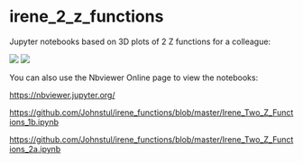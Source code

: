 # irene_2_z_functions
Jupyter notebooks based on 3D plots of 2 Z functions for a colleague:

<img src="https://render.githubusercontent.com/render/math?math = z = sqrt(x^2 - y^2)">

<img src="https://render.githubusercontent.com/render/math?math = z = sqrt(y^2 - x^2)">

You can also use the Nbviewer Online page to view the notebooks:

https://nbviewer.jupyter.org/

https://github.com/Johnstul/irene_functions/blob/master/Irene_Two_Z_Functions_1b.ipynb

https://github.com/Johnstul/irene_functions/blob/master/Irene_Two_Z_Functions_2a.ipynb
